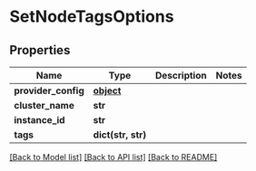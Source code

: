 # SetNodeTagsOptions

## Properties
Name | Type | Description | Notes
------------ | ------------- | ------------- | -------------
**provider_config** | [**object**](.md) |  | 
**cluster_name** | **str** |  | 
**instance_id** | **str** |  | 
**tags** | **dict(str, str)** |  | 

[[Back to Model list]](../README.md#documentation-for-models) [[Back to API list]](../README.md#documentation-for-api-endpoints) [[Back to README]](../README.md)


